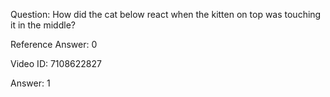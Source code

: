 Question: How did the cat below react when the kitten on top was touching it in the middle?

Reference Answer: 0

Video ID: 7108622827

Answer: 1

